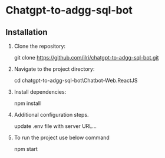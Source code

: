 # Chatgpt-to-adgg-sql-bot

## Installation

1. Clone the repository:

   git clone https://github.com/ilri/chatgpt-to-adgg-sql-bot.git

2. Navigate to the project directory:

   cd chatgpt-to-adgg-sql-bot\Chatbot-Web.ReactJS

3. Install dependencies:

   npm install

4. Additional configuration steps.

   update .env file with server URL...

5. To run the project use below command

   npm start
